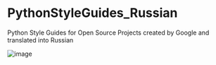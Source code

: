 # PythonStyleGuides_Russian
Python Style Guides for Open Source Projects created by Google and translated into Russian

![image](https://user-images.githubusercontent.com/30618078/185732192-dc76269e-ff41-4997-84f4-9e8b9f05b88c.png)
